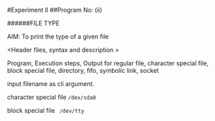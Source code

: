 #Experiment II 
##Program No: (ii)

######FILE TYPE

AIM: To print the type of a given file

\<Header files, syntax and description \>

Program, Execution steps, Output for regular file, character special file, block special file, directory, fifo, symbolic link, socket

input filename as cli argument.


character special file  ```/dev/sda0```

block special file  ``` /dev/tty```
